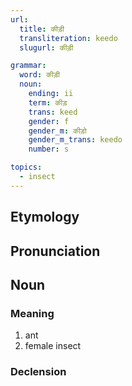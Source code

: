 ```yaml
---
url:
  title: कीड़ी
  transliteration: keedo
  slugurl: कीड़ी

grammar:
  word: कीड़ी
  noun:
    ending: ii
    term: कीड़
    trans: keed
    gender: f
    gender_m: कीड़ो
    gender_m_trans: keedo
    number: s

topics:
  - insect
---
```


## Etymology

## Pronunciation

## Noun
### Meaning
1. ant
2. female insect

### Declension
<noun-decl :grammar="grammar"></noun-decl>